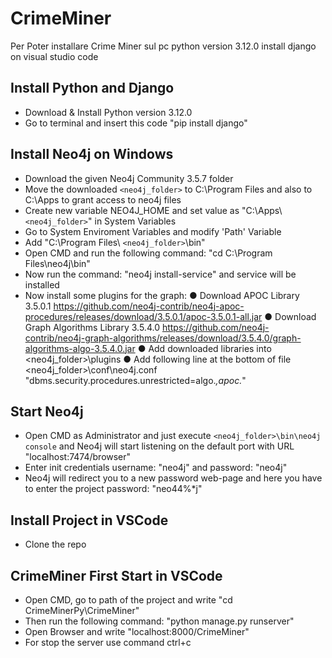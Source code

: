 # CrimeMiner

Per Poter installare Crime Miner sul pc
python version 3.12.0
install django on visual studio code

## Install Python and Django
 - Download & Install Python version 3.12.0
 - Go to terminal and insert this code "pip install django"

## Install Neo4j on Windows
 - Download the given Neo4j Community 3.5.7 folder
 - Move the downloaded `<neo4j_folder>` to C:\Program Files and also to C:\Apps to grant access to neo4j files
 - Create new variable NEO4J_HOME and set value as "C:\Apps\ `<neo4j_folder>`" in System Variables
 - Go to System Enviroment Variables and modify 'Path' Variable 
 - Add "C:\Program Files\ `<neo4j_folder>`\bin"
 - Open CMD and run the following command: "cd C:\Program Files\neo4j\bin"
 - Now run the command: "neo4j install-service" and service will be installed
 - Now install some plugins for the graph:
   ●    Download APOC Library 3.5.0.1 https://github.com/neo4j-contrib/neo4j-apoc-procedures/releases/download/3.5.0.1/apoc-3.5.0.1-all.jar
   ●    Download Graph Algorithms Library 3.5.4.0 https://github.com/neo4j-contrib/neo4j-graph-algorithms/releases/download/3.5.4.0/graph-algorithms-algo-3.5.4.0.jar
   ●    Add downloaded libraries into <neo4j_folder>\plugins
   ●    Add following line at the bottom of file <neo4j_folder>\conf\neo4j.conf "dbms.security.procedures.unrestricted=algo.*,apoc.*"

 
## Start Neo4j
 - Open CMD as Administrator and just execute `<neo4j_folder>\bin\neo4j console` and Neo4j will start listening on the default port with URL "localhost:7474/browser"
 - Enter init credentials username: "neo4j" and password: "neo4j"
 - Neo4j will redirect you to a new password web-page and here you have to enter the project password: "neo44%*j"

## Install Project in VSCode
 - Clone the repo 

## CrimeMiner First Start in VSCode
 - Open CMD, go to path of the project and write "cd CrimeMinerPy\CrimeMiner" 
 - Then run the following command: "python manage.py runserver"
 - Open Browser and write "localhost:8000/CrimeMiner"
 - For stop the server use command ctrl+c